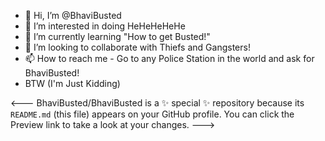 - 👋 Hi, I’m @BhaviBusted
- 👀 I’m interested in doing HeHeHeHeHe
- 🌱 I’m currently learning "How to get Busted!" 
- 💞️ I’m looking to collaborate with Thiefs and Gangsters!  
- 📫 How to reach me - Go to any Police Station in the world and ask for BhaviBusted! 
- BTW (I'm Just Kidding) 

<---
BhaviBusted/BhaviBusted is a ✨ special ✨ repository because its `README.md` (this file) appears on your GitHub profile.
You can click the Preview link to take a look at your changes.
--->
